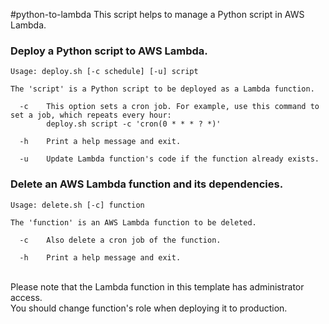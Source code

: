 #python-to-lambda
This script helps to manage a Python script in AWS Lambda. 

### Deploy a Python script to AWS Lambda.
```
Usage: deploy.sh [-c schedule] [-u] script

The 'script' is a Python script to be deployed as a Lambda function.

  -c    This option sets a cron job. For example, use this command to set a job, which repeats every hour:
        deploy.sh script -c 'cron(0 * * * ? *)'

  -h    Print a help message and exit.

  -u    Update Lambda function's code if the function already exists.
```
### Delete an AWS Lambda function and its dependencies.
```
Usage: delete.sh [-c] function

The 'function' is an AWS Lambda function to be deleted.

  -c    Also delete a cron job of the function.

  -h    Print a help message and exit.
```
<br>
Please note that the Lambda function in this template has administrator access.<br>
You should change function's role when deploying it to production.  
